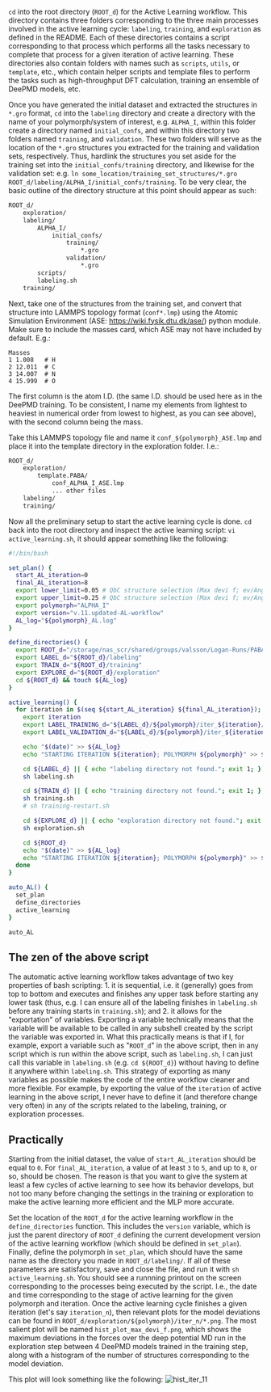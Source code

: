`cd` into the root directory (`ROOT_d`) for the Active Learning workflow. This directory contains three folders corresponding to the three main processes involved in the active learning cycle: `labeling`, `training`, and `exploration` as defined in the README. Each of these directories contains a script corresponding to that process which performs all the tasks necessary to complete that process for a given iteration of active learning. These directories also contain folders with names such as `scripts`, `utils`, or `template`, etc., which contain helper scripts and template files to perform the tasks such as high-throughput DFT calculation, training an ensemble of DeePMD models, etc. 

Once you have generated the initial dataset and extracted the structures in `*.gro` format, `cd` into the `labeling` directory and create a directory with the name of your polymorph/system of interest, e.g. `ALPHA_I`, within this folder create a directory named `initial_confs`, and within this directory two folders named `training`, and `validation`. These two folders will serve as the location of the `*.gro` structures you extracted for the training and validation sets, respectively. Thus, hardlink the structures you set aside for the training set into the `initial_confs/training` directory, and likewise for the validation set: e.g. `ln some_location/training_set_structures/*.gro ROOT_d/labeling/ALPHA_I/initial_confs/training`. To be very clear, the basic outline of the directory structure at this point should appear as such:

```bash
ROOT_d/
	exploration/
	labeling/
		ALPHA_I/
			initial_confs/
				training/
					*.gro
				validation/
					*.gro
		scripts/
		labeling.sh
	training/
```

Next, take one of the structures from the training set, and convert that structure into LAMMPS topology format (`conf*.lmp`) using the Atomic Simulation Environment (ASE: https://wiki.fysik.dtu.dk/ase/) python module. Make sure to include the masses card, which ASE may not have included by default. E.g.: 
```lammps
Masses                                                                                                                         
1 1.008   # H                                                                                                                  
2 12.011  # C                                                                                                                  
3 14.007  # N                                                                                                                               
4 15.999  # O       
```
The first column is the atom I.D. (the same I.D. should be used here as in the DeePMD training. To be consistent, I name my elements from lightest to heaviest in numerical order from lowest to highest, as you can see above), with the second column being the mass. 

Take this LAMMPS topology file and name it `conf_${polymorph}_ASE.lmp` and place it into the template directory in the exploration folder. I.e.:
```bash
ROOT_d/
	exploration/
		template.PABA/
			conf_ALPHA_I_ASE.lmp
			... other files
	labeling/
	training/
```

Now all the preliminary setup to start the active learning cycle is done. `cd` back into the root directory and inspect the active learning script: `vi active_learning.sh`, it should appear something like the following:
```bash
#!/bin/bash                                         

set_plan() {                                         
  start_AL_iteration=0                                       
  final_AL_iteration=8                              
  export lower_limit=0.05 # QbC structure selection (Max devi f; ev/Angstrom)                                         
  export upper_limit=0.25 # QbC structure selection (Max devi f; ev/Angstrom)                                         
  export polymorph="ALPHA_I"                                      
  export version="v.11.updated-AL-workflow"
  AL_log="${polymorph}_AL.log"
}

define_directories() {                                                                      
  export ROOT_d="/storage/nas_scr/shared/groups/valsson/Logan-Runs/PABA/PABA-MLP/${version}"                                         
  export LABEL_d="${ROOT_d}/labeling"                                         
  export TRAIN_d="${ROOT_d}/training"                                         
  export EXPLORE_d="${ROOT_d}/exploration"
  cd ${ROOT_d} && touch ${AL_log}
}                                         

active_learning() {                                                      
  for iteration in $(seq ${start_AL_iteration} ${final_AL_iteration}); do                                         
    export iteration                                                                
    export LABEL_TRAINING_d="${LABEL_d}/${polymorph}/iter_${iteration}/training"    
    export LABEL_VALIDATION_d="${LABEL_d}/${polymorph}/iter_${iteration}/validation"

    echo "$(date)" >> ${AL_log}
    echo "STARTING ITERATION ${iteration}; POLYMORPH ${polymorph}" >> ${AL_log}

    cd ${LABEL_d} || { echo "labeling directory not found."; exit 1; }
    sh labeling.sh                                                                                             

    cd ${TRAIN_d} || { echo "training directory not found."; exit 1; }     
    sh training.sh                                                                                             
    # sh training-restart.sh                                               

    cd ${EXPLORE_d} || { echo "exploration directory not found."; exit 1; }
    sh exploration.sh

    cd ${ROOT_d}
    echo "$(date)" >> ${AL_log}
    echo "STARTING ITERATION ${iteration}; POLYMORPH ${polymorph}" >> ${AL_log}
  done                                                                          
}                                              

auto_AL() {         
  set_plan       
  define_directories
  active_learning   
}      

auto_AL
```

## The zen of the above script
The automatic active learning workflow takes advantage of two key properties of bash scripting: 1. it is sequential, i.e. it (generally) goes from top to bottom and executes and finishes any upper task before starting any lower task (thus, e.g. I can ensure all of the labeling finishes in `labeling.sh` before any training starts in `training.sh`); and 2. it allows for the "exportation" of variables. Exporting a variable technically means that the variable will be available to be called in any subshell created by the script the variable was exported in. What this practically means is that if I, for example, export a variable such as "`ROOT_d`" in the above script, then in any script which is run within the above script, such as `labeling.sh`, I can just call this variable in `labeling.sh` (e.g. `cd ${ROOT_d}`) without having to define it anywhere within `labeling.sh`. This strategy of exporting as many variables as possible makes the code of the entire workflow cleaner and more flexible. For example, by exporting the value of the `iteration` of active learning in the above script, I never have to define  it (and therefore change very often) in any of the scripts related to the labeling, training, or exploration processes.

## Practically
Starting from the initial dataset, the value of `start_AL_iteration` should be equal to `0`. For `final_AL_iteration`, a value of at least `3` to `5`, and up to `8`, or so, should be chosen. The reason is that you want to give the system at least a few cycles of active learning to see how its behavior develops, but not too many before changing the settings in the training or exploration to make the active learning more efficient and the MLP more accurate.

Set the location of the `ROOT_d` for the active learning workflow in the `define_directories` function. This includes the `version` variable, which is just the parent directory of `ROOT_d` defining the current development version of the active learning workflow (which should be defined in `set_plan`). Finally, define the polymorph in `set_plan`, which should have the same name as the directory you made in `ROOT_d/labeling/`. If all of these parameters are satisfactory, save and close the file, and run it with `sh active_learning.sh`. You should see a runnning printout on the screen corresponding to the processes being executed by the script. I.e., the date and time corresponding to the stage of active learning for the given polymorph and iteration. Once the active learning cycle finishes a given iteration (let's say `iteration_n`), then relevant plots for the model deviations can be found in `ROOT_d/exploration/${polymorph}/iter_n/*.png`. The most salient plot will be named `hist_plot_max_devi_f.png`, which shows the maximum deviations in the forces over the deep potential MD run in the exploration step between 4 DeePMD models trained in the training step, along with a histogram of the number of structures corresponding to the model deviation.

This plot will look something like the following:
![hist_iter_11](https://github.com/user-attachments/assets/3361dddd-f4e3-4b65-9dd1-e36ceefa7cbd)

